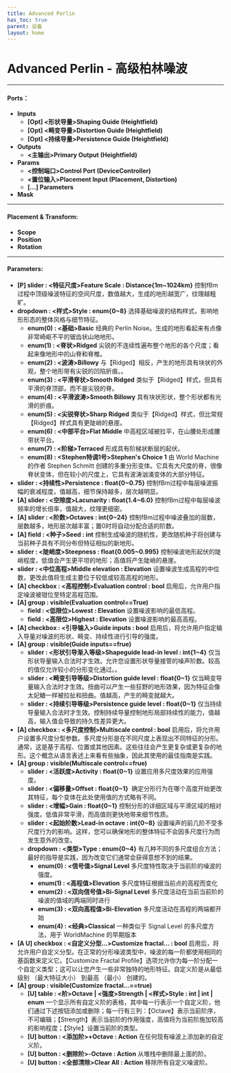 ```yaml
---
title: Advanced Perlin
has_toc: true
parent: 设备
layout: home
---
```



# Advanced Perlin - 高级柏林噪波



---
#### **Ports：**
- **Inputs**
	- **\[Opt\] \<形状导量\>Shaping Guide (Heightfield)**
	- **\[Opt\] \<畸变导量\>Distortion Guide (Heightfield)**
	- **\[Opt\] \<持续导量\>Persistence Guide (Heightfield)**
- **Outputs**
	- **\<主输出\>Primary Output (Heightfield)**
- **Params**
	- **\<控制端口\>Control Port (DeviceController)**
	- **\<置位输入\>Placement Input (Placement, Distortion)**
	- **\[...\] Parameters**
- **Mask**

---
#### **Placement & Transform:**
- **Scope**
- **Position**
- **Rotation**

---
#### **Parameters:**
- **\[P\] slider : \<特征尺度\>Feature Scale : Distance{1m~1024km}** 
	控制fBm过程中顶级噪波特征的空间尺度，数值越大，生成的地形越宽广，纹理越粗旷。
- **dropdown : \<样式\>Style : enum{0~8}**
	选择基础噪波的结构样式，影响地形形态的整体风格与细节特征。
	- **enum(0) : \<基础\>Basic**
		经典的 Perlin Noise。生成的地形看起来有点像非常崎岖不平的锯齿状山地地形。
	- **enum(1) : \<脊状\>Ridged**
		尖锐的不连续性遍布整个地形的各个尺度；看起来像地形中的山脊和脊椎。
	- **enum(2) : \<波涛\>Billowy**
		与【Ridged】相反，产生的地形具有块状的外观，整个地形带有尖锐的凹陷折痕。。
	- **enum(3) : \<平滑脊状\>Smooth Ridged**
		类似于【Ridged】样式，但具有平滑的脊顶部，而不是尖锐的脊。
	- **enum(4) : \<平滑波涛\>Smooth Billowy**
		具有块状形状，整个形状都有光滑的折痕。
	- **enum(5) : \<尖锐脊状\>Sharp Ridged**
		类似于【Ridged】样式，但比常规【Ridged】样式具有更陡峭的悬崖。
	- **enum(6) : \<中部平台\>Flat Middle**
		中高程区域被拉平，在山腰处形成腰带状平台。
	- **enum(7) : \<阶梯\>Terraced**
		形成具有阶梯状断层的起伏。
	- **enum(8) : \<Stephen特调1号\>Stephen's Choice 1**
		由 World Machine 的作者 Stephen Schmitt 创建的多重分形变体。它具有大尺度的脊，很像脊状变体，但在较小的尺度上，它具有波涛汹涌变体的大部分特征。
- **slider : \<持续性\>Persistence : float{0~0.75}**
	控制fBm过程中每层噪波振幅的衰减程度，值越高，细节保持越多，层次越明显。
- **\[A\] slider : \<空隙度\>Lacunarity : float{1.4~6.0}**
	控制fBm过程中每层噪波频率的增长倍率，值越大，纹理更细密。
- **\[A\] slider : \<阶数\>Octaves : int{0~24}**
	控制fBm过程中噪波叠加的层数，层数越多，地形层次越丰富；置0时将自动分配合适的阶数。
- **\[A\] field : \<种子\>Seed : int**
	控制生成噪波的随机性，更改随机种子将创建与当前种子具有不同分布但特征相似的新地形。
- **slider : \<陡峭度\>Steepness : float{0.005~0.995}**
	控制噪波地形起伏的陡峭程度，低值会产生更平坦的地形；高值将产生陡峭的悬崖。
- **slider : \<中位高程\>Middle elevation : Elevation**
	设置噪波生成高程的中位数，更改此值将生成主要位于较低或较高高程的地形。
- **\[A\] checkbox :  \<高程控制\>Evaluation control : bool**
	启用后，允许用户指定噪波被钳位至特定高程范围。
- **\[A\] group : visible(Evaluation control\==True)**
	- **field :  \<低限位\>Lowest : Elevation**
		设置噪波影响的最低高程。
	- **field :  \<高限位\>Highest : Elevation**
		设置噪波影响的最高高程。
- **\[A\] checkbox :  \<引导输入\>Guide inputs : bool**
	启用后，将允许用户指定输入导量对噪波的形状、畸变、持续性进行引导的强度。
- **\[A\] group : visible(Guide inputs\==frue)**
	- **slider : <形状引导渐入等级>Shapeguide lead-in level : int{1~4}**
		仅当形状导量输入合法时才生效。允许您设置形状导量接管的噪声阶数。较高的值仅允许较小的分形变化通过。。
	- **slider : <畸变引导等级>Distortion guide level : float{0~1}**
		仅当畸变导量输入合法时才生效。扭曲可以产生一些狂野的地形效果，因为特征会像太妃糖一样被拉扯和扭曲。值越高，产生的畸变就越大。
	- **slider : <持续引导等级>Persistence guide level : float{0~1}**
		仅当持续导量输入合法时才生效。控制持续导量控制地形局部持续性的能力，值越高，输入值会导致的持久性差异更大。
- **\[A\] checkbox : \<多尺度控制\>Multiscale control : bool**
	启用后，将允许用户设置多尺度分型参数。多尺度分形是在不同尺度上表现出不同特征的分形。通常，这是基于高程、位置或其他因素。这些往往会产生更复杂或更复杂的地形。这个概念从语言表述上来看有些抽象，因此其使用的最佳指南是实践。
- **\[A\] group : visible(Multiscale control\==frue)**
	- **slider :  \<活跃度\>Activity : float{0~1}**
		设置应用多尺度效果的应用强度。
	- **slider :  \<偏移量\>Offset : float{0~1}**
		 确定分形行为在哪个高度开始更改其特征，每个变体在此处使用值的方式略有不同。
	- **slider :  \<增幅\>Gain : float{0~1}**
		控制分形的详细区域与平滑区域的相对强度。低值非常平滑，而高值则更快地带来细节性质。
	- **slider :  \<起始阶数\>Lead-in octave : int{0~8}**
		设置噪声的前几阶不受多尺度行为的影响。这样，您可以确保地形的整体特征不会因多尺度行为而发生意外的改变。
	- **dropdown :  \<类型\>Type : enum{0~4}**
		有几种不同的多尺度组合方法；最好的指导是实践，因为改变它们通常会获得意想不到的结果。
		- **enum(0) :  \<信号值\>Signal Level**
			多尺度特性取决于当前阶的噪波的强度。
		- **enum(1) :  \<高程值\>Elevation**
			多尺度特征根据当前点的高程而变化
		- **enum(2) :  \<双向信号值\>Bi-Signal Level**
			多尺度活动在当前当前阶的噪波的值域的两端同时进行
		- **enum(3) :  \<双向高程值\>Bi-Elevation**
			多尺度活动在高程的两端都开始
		- **enum(4) :  \<经典\>Classical**
			一种类似于 Signal Level 的多尺度方法，用于 WorldMachine 的早期版本
- **\[A U\] checkbox : \<自定义分型...\>Customize fractal... : bool**
	启用后，将允许用户自定义分型。在正常的分形噪波类型中，噪波的每一阶都使用相同的基函数来定义它。【Customize Fractal Profile】选项允许你为每一阶分配一个自定义类型；这可以让您产生一些非常独特的地形特征。自定义阶是从最低级别 （最大特征大小） 到最高 （最小） 创建的。
- **\[A\] group : visible(Customize fractal...\==true)**
	- **\[U\] table : \<阶\>Octave | \<强度\>Strength | \<样式\>Style : int | int | enum**
		一个显示所有自定义阶的表格，其中每一行表示一个自定义阶，他们通过下述按钮添加或删除；每一行有三列：【Octave】表示当前阶序，不可编辑；【Strength】表示当前阶的作用强度，高值将为当前阶施加较高的影响程度；【Style】设置当前阶的类型。
	- **\[U\] button : \<添加阶\>+Octave : Action**
		在任何现有噪波上添加新的自定义阶。
	- **\[U\] button : \<删除阶\>-Octave : Action**
		从堆栈中删除最上面的阶。
	- **\[U\] button : \<全部清除\>Clear All : Action**
		移除所有自定义噪波阶。





